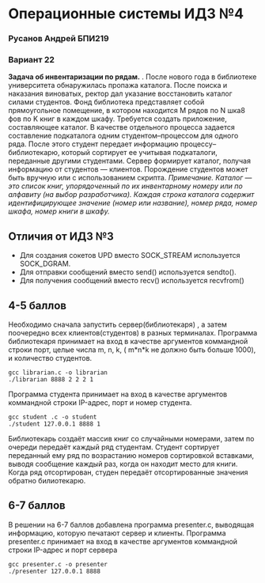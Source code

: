 # Операционные системы ИДЗ №4
 ### Русанов Андрей БПИ219
 ### Вариант 22
 **Задача об инвентаризации по рядам.** . После нового года в библиотеке университета обнаружилась пропажа каталога. После поиска и наказания виноватых, ректор дал указание восстановить каталог силами студентов. Фонд библиотека представляет собой прямоугольное помещение, в котором находится M рядов по N шка8
фов по K книг в каждом шкафу. Требуется создать приложение, составляющее каталог. В качестве отдельного процесса
задается составление подкаталога одним студентом–процессом для
одного ряда. После этого студент передает информацию процессу–
библиотекарю, который сортирует ее учитывая подкаталоги, переданные другими студентами. Сервер формирует каталог, получая
информацию от студентов — клиентов. Порождение студентов
может быть вручную или с использованием скрипта. *Примечание. Каталог — это список книг, упорядоченный по их
инвентарному номеру или по алфавиту (на выбор разработчика). Каждая строка каталога содержит идентифицирующее значение (номер или название), номер ряда,
номер шкафа, номер книги в шкафу.*
## Отличия от ИДЗ №3
- Для создания сокетов UPD вместо SOCK_STREAM используется SOCK_DGRAM. 
- Для отправки сообщений вместо send() используется sendto().
- Для получения сообщений вместо recv() используется recvfrom()
##  4-5 баллов
Необходимо сначала запустить сервер(библиотекаря) , а затем поочередно всех клиентов(студентов)  в разных терминалах.
Программа библиотекаря принимает на вход в качестве аргументов коммандной строки порт, целые числа m, n, k, ( m\*n\*k не должно быть больше 1000), и количество студентов.
```
gcc librarian.c -o librarian
./librarian 8888 2 2 2 1
```
Программа студента принимает на вход в качестве аргументов коммандной строки IP-адрес, порт и номер студента.
```
gcc student .c -o student 
./student 127.0.0.1 8888 1
```
Библиотекарь создаёт массив книг со случайными номерами, затем по очереди передаёт каждый ряд студентам. Студент сортирует переданный ему ряд по возрастанию номеров сортировкой вставками, выводя сообщение каждый раз, когда он находит место для книги. 
Когда ряд отсортирован, студен  передаёт отсортированные значения обратно билиотекарю.

##  6-7 баллов
В решении на 6-7 баллов добавлена программа presenter.c, выводящая информацию, которyю печатают сервер и клиенты. Программа presenter.c принимает на вход в качестве аргументов коммандной строки IP-адрес и порт сервера
```
gcc presenter.c -o presenter
./presenter 127.0.0.1 8888
```